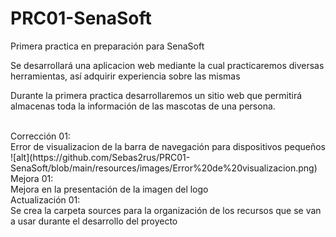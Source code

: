 # PRC01-SenaSoft
Primera practica en preparación para SenaSoft

Se desarrollará una aplicacion web mediante la cual practicaremos diversas
herramientas, así adquirir experiencia sobre las mismas

Durante la primera practica desarrollaremos un sitio web que permitirá
almacenas toda la información de las mascotas de una persona.

<br>
Corrección 01:<br>
Error de visualizacion de la barra de navegación para dispositivos pequeños
![alt](https://github.com/Sebas2rus/PRC01-SenaSoft/blob/main/resources/images/Error%20de%20visualizacion.png)

<br>
Mejora 01:<br>
Mejora en la presentación de la imagen del logo

<br>
Actualización 01:<br>
Se crea la carpeta sources para la organización de los recursos que se van a usar durante el desarrollo del proyecto
